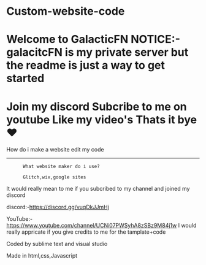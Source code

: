 # Custom-website-code
Welcome to GalacticFN                   NOTICE:-galacitcFN is my private server but the readme is just a way to get started
=================
Join my discord 
Subcribe to me on youtube 
Like my video's 
Thats it bye❤
=======================================
How do i make a website
edit my code
__________________________________________________
          What website maker do i use?
          
          Glitch,wix,google sites 

It would really mean to me if you subcribed to my channel and joined my discord

discord:-https://discord.gg/vuqDkJJmHj

YouTube:-https://www.youtube.com/channel/UCNi07PWSyhA8zSBz9M84j1w
I would really appricate if you give credits to me for the tamplate+code

Coded by sublime text and visual studio

Made in html,css,Javascript
